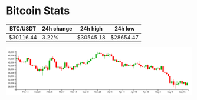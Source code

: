 # Bitcoin Stats

BTC/USDT|24h change|24h high|24h low|
|---|---|---|---|
|$30116.44|3.22%|$30545.18|$28654.47|

<img src="./chart.svg">
